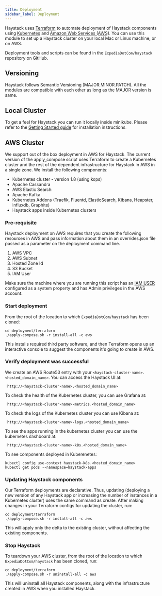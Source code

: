 ```yaml
---
title: Deployment
sidebar_label: Deployment
---
```


Haystack uses [Terraform](https://www.terraform.io/intro/) to automate deployment of Haystack components using [Kubernetes](https://kubernetes.io/) and [Amazon Web Services (AWS)](https://aws.amazon.com/). You can use this module to set up a Haystack cluster on your local Mac or Linux machine, or on AWS.

Deployment tools and scripts can be found in the `ExpediaDotCom/haystack` repository on GitHub.

## Versioning
Haystack follows Semantic Versioning (MAJOR.MINOR.PATCH). All the modules are compatible with each other as long as the MAJOR version is same.

## Local Cluster

To get a feel for Haystack you can run it locally inside minikube. Please refer to the [Getting Started guide](https://expediadotcom.github.io/haystack/docs/getting_started.html) for installation instructions.

## AWS Cluster

We support out of the box deployment in AWS for Haystack. The current version of the apply_compose script uses Terraform to create a Kubernetes cluster and the rest of the dependent infrastructure for Haystack in AWS in a single zone.
We install the following components: 
* Kubernetes cluster - version 1.8 (using kops)
* Apache Cassandra
* AWS Elastic Search
* Apache Kafka
* Kubernetes Addons (Traefik, Fluentd, ElasticSearch, Kibana, Heapster, Influxdb, Graphite)
* Haystack apps inside Kubernetes clusters

### Pre-requisite 
Haystack deployment on AWS requires that you create the following resources in AWS and pass information about them in an overrides.json file passed as a parameter on the deployment command line.
1. AWS VPC
2. AWS Subnet
3. Hosted Zone Id
4. S3 Bucket
5. IAM User

Make sure the machine where you are running this script has an [IAM USER](https://docs.aws.amazon.com/sdk-for-java/v1/developer-guide/setup-credentials.html) configured as a system property and has Admin privileges in the AWS account.

### Start deployment
From the root of the location to which `ExpediaDotCom/haystack` has been cloned:
```shell
cd deployment/terraform
./apply-compose.sh -r install-all -c aws
```
This installs required third party software, and then Terraform opens up an interactive console to suggest the components it's going to create in AWS.

### Verify deployment was successful
We create an AWS Route53 entry with your `<haystack-cluster-name>.<hosted_domain_name>`. You can access the Haystack UI at:
```
 http://<haystack-cluster-name>.<hosted_domain_name>
```

To check the health of the Kubernetes cluster, you can use Grafana at:
```
 http://<haystack-cluster-name>-metrics.<hosted_domain_name>
```

To check the logs of the Kubernetes cluster you can use Kibana at:
```
 http://<haystack-cluster-name>-logs.<hosted_domain_name>
```


To see the apps running in the kubernetes cluster you can use the kubernetes dashboard at:
```
 http://<haystack-cluster-name>-k8s.<hosted_domain_name>
```

To see components deployed in Kuberenetes:
```shell
kubectl config use-context haystack-k8s.<hosted_domain_name>
kubectl get pods --namespace=haystack-apps
```

### Updating Haystack components
Our Terraform deployments are declarative. Thus, updating (deploying a new version of any Haystack app or increasing the number of instances in a Kubernetes cluster) uses the same command as create. After making changes in your Terraform configs for updating the cluster, run: 
```shell
cd deployment/terraform
./apply-compose.sh -r install-all -c aws
```
This will apply only the delta to the existing cluster, without affecting the existing components.

### Stop Haystack
To teardown your AWS cluster, from the root of the location to which `ExpediaDotCom/haystack` has been cloned, run:
```shell
cd deployment/terraform
./apply-compose.sh -r uninstall-all -c aws
```
This will uninstall all Haystack components, along with the infrastructure created in AWS when you installed Haystack.
